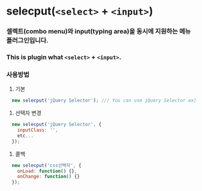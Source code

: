 # selecput(`<select>` + `<input>`)
### 셀렉트(combo menu)와 input(typing area)을 동시에 지원하는 메뉴 플러그인입니다.
### This is plugin what `<select>` + `<input>`.

### 사용방법
1. 기본 
```javascript
  new selecput('jQuery Selector'); /// You can use jQuery Selector ex) class=> . , id => #, tagname => tagname
```
1. 선택자 변경
```javascript
  new selecput('jQuery Selector', {
    inputClass: '',
    etc...
  });
```
1. 콜백 
```javascript
  new selecput('css선택자', {
    onLoad: function() {},
    onChange: function() {}
  });
```
